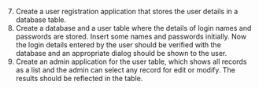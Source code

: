 7. Create a user registration application that stores the user details in a database table.<br>
8. Create a database and a user table where the details of login names and passwords are stored. Insert some names and passwords initially. Now the login details entered by the user should be verified with the database and an appropriate dialog should be shown to the user.<br>
9. Create an admin application for the user table, which shows all records as a list and the admin
can select any record for edit or modify. The results should be reflected in the table.
